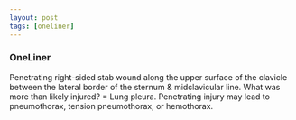 ```yaml
---
layout: post
tags: [oneliner]
---
```



### OneLiner

Penetrating right-sided stab wound along the upper surface of the clavicle between the lateral border of the sternum & midclavicular line. What was more than likely injured? = Lung pleura. Penetrating injury may lead to pneumothorax, tension pneumothorax, or hemothorax.

